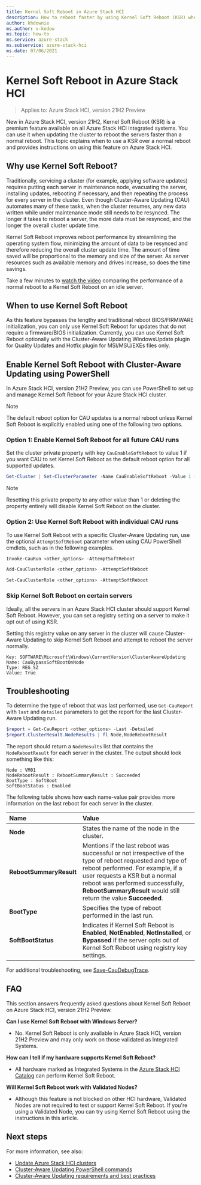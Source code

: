 ```yaml
---
title: Kernel Soft Reboot in Azure Stack HCI
description: How to reboot faster by using Kernel Soft Reboot (KSR) when updating or servicing Azure Stack HCI clusters.
author: khdownie
ms.author: v-kedow
ms.topic: how-to
ms.service: azure-stack
ms.subservice: azure-stack-hci
ms.date: 07/06/2021
---
```


# Kernel Soft Reboot in Azure Stack HCI

> Applies to: Azure Stack HCI, version 21H2 Preview

New in Azure Stack HCI, version 21H2, Kernel Soft Reboot (KSR) is a premium feature available on all Azure Stack HCI integrated systems. You can use it when updating the cluster to reboot the servers faster than a normal reboot. This topic explains when to use a KSR over a normal reboot and provides instructions on using this feature on Azure Stack HCI.

## Why use Kernel Soft Reboot?

Traditionally, servicing a cluster (for example, applying software updates) requires putting each server in maintenance node, evacuating the server, installing updates, rebooting if necessary, and then repeating the process for every server in the cluster. Even though Cluster-Aware Updating (CAU) automates many of these tasks, when the cluster resumes, any new data written while under maintenance mode still needs to be resynced. The longer it takes to reboot a server, the more data must be resynced, and the longer the overall cluster update time.

Kernel Soft Reboot improves reboot performance by streamlining the operating system flow, minimizing the amount of data to be resynced and therefore reducing the overall cluster update time. The amount of time saved will be proportional to the memory and size of the server. As server resources such as available memory and drives increase, so does the time savings.

Take a few minutes to [watch the video](https://www.youtube.com/watch?v=tdfF2iBCIaE) comparing the performance of a normal reboot to a Kernel Soft Reboot on an idle server.

## When to use Kernel Soft Reboot

As this feature bypasses the lengthy and traditional reboot BIOS/FIRMWARE initialization, you can only use Kernel Soft Reboot for updates that do not require a firmware/BIOS initialization. Currently, you can use Kernel Soft Reboot optionally with the Cluster-Aware Updating WindowsUpdate plugin for Quality Updates and Hotfix plugin for MSI/MSU/EXEs files only.

## Enable Kernel Soft Reboot with Cluster-Aware Updating using PowerShell

In Azure Stack HCI, version 21H2 Preview, you can use PowerShell to set up and manage Kernel Soft Reboot for your Azure Stack HCI cluster.

>[!NOTE]
>The default reboot option for CAU updates is a normal reboot unless Kernel Soft Reboot is explicitly enabled using one of the following two options.

### Option 1: Enable Kernel Soft Reboot for all future CAU runs

Set the cluster private property with key `CauEnableSoftReboot` to value 1 if you want CAU to set Kernel Soft Reboot as the default reboot option for all supported updates.

```PowerShell
Get-Cluster | Set-ClusterParameter -Name CauEnableSoftReboot -Value 1 -Create 
```

>[!NOTE]
>Resetting this private property to any other value than 1 or deleting the property entirely will disable Kernel Soft Reboot on the cluster.

### Option 2: Use Kernel Soft Reboot with individual CAU runs

To use Kernel Soft Reboot with a specific Cluster-Aware Updating run, use the optional `AttemptSoftReboot` parameter when using CAU PowerShell cmdlets, such as in the following examples.

```PowerShell
Invoke-CauRun <other_options> -AttemptSoftReboot
```

```PowerShell
Add-CauClusterRole <other_options> -AttemptSoftReboot
```

```PowerShell
Set-CauClusterRole <other_options> -AttemptSoftReboot
```

### Skip Kernel Soft Reboot on certain servers

Ideally, all the servers in an Azure Stack HCI cluster should support Kernel Soft Reboot. However, you can set a registry setting on a server to make it opt out of using KSR.

Setting this registry value on any server in the cluster will cause Cluster-Aware Updating to skip Kernel Soft Reboot and attempt to reboot the server normally.

```
Key: SOFTWARE\Microsoft\Windows\CurrentVersion\ClusterAwareUpdating
Name: CauBypassSoftBootOnNode
Type: REG_SZ
Value: True
```

## Troubleshooting

To determine the type of reboot that was last performed, use `Get-CauReport` with `last` and `detailed` parameters to get the report for the last Cluster-Aware Updating run.

```PowerShell
$report = Get-CauReport <other_options> -Last -Detailed
$report.ClusterResult.NodeResults | fl Node,NodeRebootResult
```

The report should return a `NodeResults` list that contains the `NodeRebootResult` for each server in the cluster. The output should look something like this:

```
Node : VM01
NodeRebootResult : RebootSummaryResult : Succeeded
BootType : SoftBoot
SoftBootStatus : Enabled
```

The following table shows how each name-value pair provides more information on the last reboot for each server in the cluster.

| **Name** | **Value** |
|:----------------------|:---------------------|
| **Node** | States the name of the node in  the cluster. |
| **RebootSummaryResult** | Mentions if the last reboot was successful or not irrespective of the type of reboot requested and type of reboot performed. For example, if a user requests a KSR but a normal reboot was performed successfully, **RebootSummaryResult** would still return the value **Succeeded**. |
| **BootType** | Specifies the type of reboot performed in the last run. |
| **SoftBootStatus** | Indicates if Kernel Soft Reboot is **Enabled**, **NotEnabled**, **NotInstalled**, or **Bypassed** if the server opts out of Kernel Soft Reboot using registry key settings. |

For additional troubleshooting, see [Save-CauDebugTrace](/powershell/module/clusterawareupdating/save-caudebugtrace?view=windowsserver2019-ps).

## FAQ

This section answers frequently asked questions about Kernel Soft Reboot on Azure Stack HCI, version 21H2 Preview.

**Can I use Kernel Soft Reboot with Windows Server?**

- No. Kernel Soft Reboot is only available in Azure Stack HCI, version 21H2 Preview and may only work on those validated as Integrated Systems.

**How can I tell if my hardware supports Kernel Soft Reboot?**

- All hardware marked as Integrated Systems in the [Azure Stack HCI Catalog](https://hcicatalog.azurewebsites.net) can perform Kernel Soft Reboot.

**Will Kernel Soft Reboot work with Validated Nodes?**

- Although this feature is not blocked on other HCI hardware, Validated Nodes are not required to test or support Kernel Soft Reboot. If you're using a Validated Node, you can try using Kernel Soft Reboot using the instructions in this article.

## Next steps

For more information, see also:

- [Update Azure Stack HCI clusters](update-cluster.md)
- [Cluster-Aware Updating PowerShell commands](/powershell/module/clusterawareupdating/?view=windowsserver2019-ps)
- [Cluster-Aware Updating requirements and best practices](/windows-server/failover-clustering/cluster-aware-updating-requirements)
